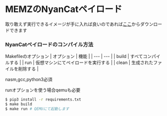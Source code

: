 # MEMZのNyanCatペイロード

取り敢えず実行できるイメージが手に入れば良いのであれば[ここ](https://github.com/ponta0/NyanCat-payload/suites/5871173302/artifacts/198103418)からダウンロードできます

### NyanCatペイロードのコンパイル方法


Makefileのオプション
| オプション | 機能 |
| --- | --- |
| build | すべてコンパイルする |
| run | 仮想マシンにてペイロードを実行する |
| clean | 生成されたファイルを削除する |


nasm,gcc,python3必須

runオプションを使う場合qemuも必要

```sh
$ pip3 install -r requirements.txt
$ make build
$ make run # QEMUにて起動します
```
